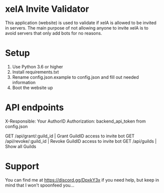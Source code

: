 # xelA Invite Validator
This application (website) is used to validate if xelA is allowed to be invited in servers. The main purpose of not allowing anyone to invite xelA is to avoid servers that only add bots for no reasons.

# Setup
1. Use Python 3.6 or higher
2. Install requirements.txt
3. Rename config.json.example to config.json and fill out needed information
4. Boot the website up

# API endpoints
X-Responsible: Your AuthorID
Authorization: backend_api_token from config.json

GET /api/grant/:guild_id | Grant GuildID access to invite bot
GET /api/revoke/:guild_id | Revoke GuildID access to invite bot
GET /api/guilds | Show all Guilds

# Support
You can find me at https://discord.gg/DpxkY3x if you need help, but keep in mind that I won't spoonfeed you...
